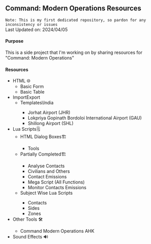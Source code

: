 <h2>Command: Modern Operations Resources</h2>


<p><code>Note: This is my first dedicated repository, so pardon for any inconsistency or issues</code><br>
Last Updated on: 2024/04/05</p>

<h4>Purpose</h4>
  <p>This is a side project that I'm working on by sharing resources for "Command: Modern Operations"</p>

<h4>Resources</h4>
<ul>
  <li>HTML 🌐
    <ul>
      <li>Basic Form</li>
      <li>Basic Table</li>
    </ul>
  </li>

  <li>ImportExport
    <ul>
        <li>Templates\India</li>
        <ul>
            <li>Jorhat Airport (JHR)</li>
            <li>Lokpriya Gopinath Bordoloi International Airport (GAU)</li>
            <li>Shillong Airport (SHL)</li>
        </ul>
    </ul>
  </li>
  <li>Lua Scripts🗒️
    <ul>
        <li>HTML Dialog Boxes🏗️</li>
        <ul>
            <li>Tools</li>
        </ul>
        <li>Partially Completed🏗️</li>
        <ul>
            <li>Analyse Contacts</li>
            <li>Civilians and Others</li>
            <li>Contact Emissions</li>
            <li>Mega Script (All Functions)</li>
            <li>Monitor Contacts Emissions</li>
        </ul>
        <li>Subject Wise Lua Scripts</li>
        <ul>
            <li>Contacts</li>
            <li>Sides</li>
            <li>Zones</li>
        </ul>
    </ul>
  </li>
  <li>Other Tools 🛠️</li>
    <ul>
        <li>Command Modern Operations AHK</li>
    </ul>
  <li>Sound Effects 🔊</li>
</ul>